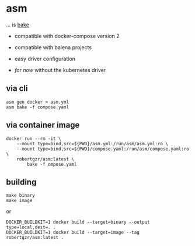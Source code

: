 # asm

... is [bake](https://github.com/docker/buildx/blob/master/docs/reference/buildx_bake.md)

* compatible with docker-compose version 2
* compatible with balena projects
* easy driver configuration

* _for now_ without the kubernetes driver

## via cli

```
asm gen docker > asm.yml
asm bake -f compose.yaml
```

## via container image

```
docker run --rm -it \
	--mount type=bind,src=${PWD}/asm.yml:/run/asm/asm.yml:ro \
	--mount type=bind,src=${PWD}/compose.yaml:/run/asm/compose.yaml:ro \
	robertgzr/asm:latest \
		bake -f ompose.yaml
```


## building

```
make binary
make image
```

or

```
DOCKER_BUILDKIT=1 docker build --target=binary --output type=local,dest=. .
DOCKER_BUILDKIT=1 docker build --target=image --tag robertgzr/asm:latest .
```
